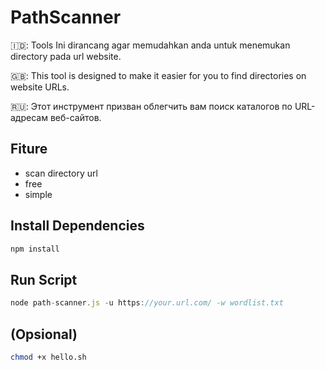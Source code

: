 # PathScanner
🇮🇩:
Tools Ini dirancang agar memudahkan anda untuk menemukan directory pada url website.

🇬🇧: This tool is designed to make it easier for you to find directories on website URLs.

🇷🇺:
Этот инструмент призван облегчить вам поиск каталогов по URL-адресам веб-сайтов.


## Fiture
- scan directory url
- free
- simple

## Install Dependencies
```bash
npm install
```
## Run Script
```Javascript
node path-scanner.js -u https://your.url.com/ -w wordlist.txt
```
## (Opsional)
```bash
chmod +x hello.sh
```


